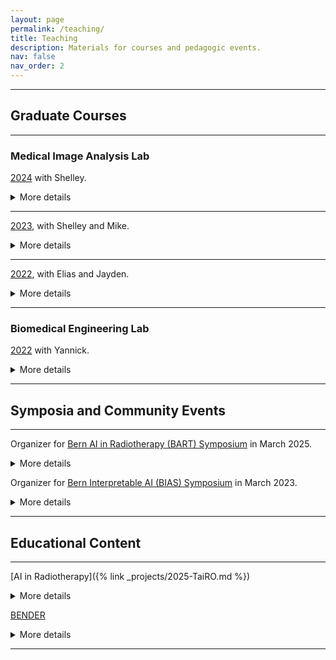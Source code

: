 ```yaml
---
layout: page
permalink: /teaching/
title: Teaching
description: Materials for courses and pedagogic events.
nav: false
nav_order: 2
---
```


---

## Graduate Courses

---

### Medical Image Analysis Lab

[2024](https://github.com/ubern-mialab/MIALab) with Shelley.
<details>
  <summary>More details</summary>
  Changelog: using GitHub classroom for assignments; updated simpler starter code repository and organization. 
  
  Course evaluation score remains high at 4.89.
  
  Representative student feedback: "I absolutely enjoyed this course. I think that Shelley and Amith did a fantastic job with this course. I highly appreciate how interactive the course was during the lecture portion and how available and helpful they were during the lab portion. During the projects, we had quite some freedom to experiment which I think is great for our learning process and the feedback/guidance from the TAs has been really great."
</details>

---

[2023](https://github.com/ubern-mia/MIALab), with Shelley and Mike.
<details>
  <summary>More details</summary>
  Changelog: project specific slack channels; video lectures along with in-class presentation; hospital clinic visit. 
  
  Course evaluation score remains high at 4.92. 
  
  Representative student feedback: "I got to improve my programming skills and the TA was extremely helpful and nice!"
</details>

---

[2022](https://github.com/ubern-mia/MIALab), with Elias and Jayden.
<details>
  <summary>More details</summary>
  The overall course evaluation score increased from 3.25 in 2021 before I was involved to 4.94 this year!
</details>

---

### Biomedical Engineering Lab

[2022](https://github.com/ubern-mia/bme-labs) with Yannick.
<details>
  <summary>More details</summary>
  This is a short practical rotation course for incoming Masters' students in Biomedical Engineering to get a quick overview of what we do in the Medical Image Analysis lab.
</details>

---

## Symposia and Community Events

---

Organizer for [Bern AI in Radiotherapy (BART) Symposium](https://amithjkamath.github.io/bart25) in March 2025.
<details>
  <summary>More details</summary>
  Robert and I are co-organizers of BART, a one-day symposium for AI in Radiotherapy. We have three keynote speakers across radiation oncology, medical physics and engineering/AI. More to be updated here soon.
</details>

Organizer for [Bern Interpretable AI (BIAS) Symposium]((https://amithjkamath.github.io/bias23)) in March 2023.
<details>
  <summary>More details</summary>
  Yannick and I are co-organizers of BIAS, a one-day symposium for Interpretable AI, hosted at the Cupola room at the Uni Bern main building. We have an attendance of 140 researchers (70 online) and posters from 5 countries.
</details> 

---

## Educational Content

---

[AI in Radiotherapy]({% link _projects/2025-TaiRO.md %})
<details>
  <summary>More details</summary>
  This is designed for someone with a computer science background, who would like to familiarize themselves with radiation oncology topics so as to build useful tools in this application area.
</details> 

[BENDER](https://www.youtube.com/channel/UCkMl6tVyRVnBmOYv8t2q0yw)

<details>
  <summary>More details</summary>
  This is a series of fun educational videos to learn nuances of Deep Learning as applied to Medical Imaging. We have also created a [GitHub Repo](https://github.com/ubern-mia/bender) which includes supporting material, including code and references. I play the role of a new graduate student who learns the ropes.
</details> 

---